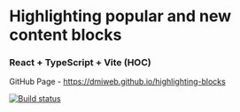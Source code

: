 # Highlighting popular and new content blocks
### React + TypeScript + Vite (HOC)

GitHub Page - https://dmiweb.github.io/highlighting-blocks

[![Build status](https://ci.appveyor.com/api/projects/status/vjqcb3epj8wivad8?svg=true)](https://ci.appveyor.com/project/dmiweb/highlighting-blocks)

